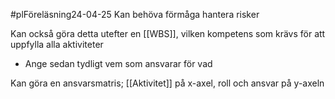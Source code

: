 #plFöreläsning24-04-25
Kan behöva förmåga hantera risker

Kan också göra detta utefter en [[WBS]], vilken kompetens som krävs för att uppfylla alla aktiviteter
- Ange sedan tydligt vem som ansvarar för vad

Kan göra en ansvarsmatris; [[Aktivitet]] på x-axel, roll och ansvar på y-axeln

